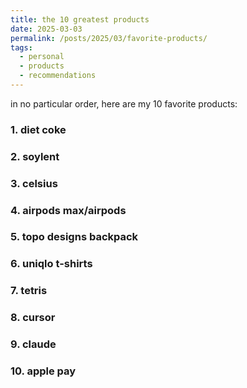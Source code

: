 ```yaml
---
title: the 10 greatest products
date: 2025-03-03
permalink: /posts/2025/03/favorite-products/
tags:
  - personal
  - products
  - recommendations
---
```

in no particular order, here are my 10 favorite products:
### 1. diet coke

### 2. soylent

### 3. celsius

### 4. airpods max/airpods

### 5. topo designs backpack

### 6. uniqlo t-shirts

### 7. tetris

### 8. cursor

### 9. claude

### 10. apple pay
